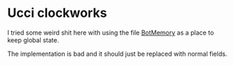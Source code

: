 # Ucci clockworks

I tried some weird shit here with using the file [BotMemory](/src/main/java/net/devious/plugins/clockworks/framework/BotMemory.java)
as a place to keep global state.

The implementation is bad and it should just be replaced with normal fields.
